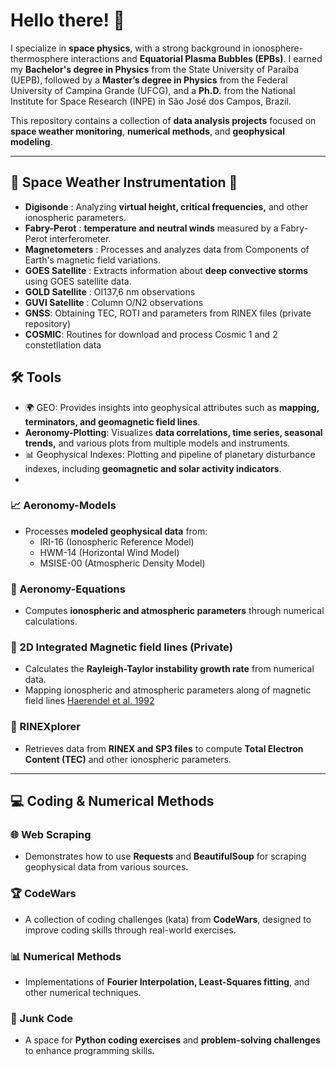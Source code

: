 # Hello there! 🚀

I specialize in **space physics**, with a strong background in ionosphere-thermosphere interactions and **Equatorial Plasma Bubbles (EPBs)**. I earned my **Bachelor's degree in Physics** from the State University of Paraíba (UEPB), followed by a **Master’s degree in Physics** from the Federal University of Campina Grande (UFCG), and a **Ph.D.** from the National Institute for Space Research (INPE) in São José dos Campos, Brazil.  

This repository contains a collection of **data analysis projects** focused on **space weather monitoring**, **numerical methods**, and **geophysical modeling**.  

---

## **🔭 Space Weather Instrumentation 📡**  

- **Digisonde** : Analyzing **virtual height, critical frequencies,** and other ionospheric parameters.    
- **Fabry-Perot** : **temperature and neutral winds** measured by a Fabry-Perot interferometer.  
- **Magnetometers** : Processes and analyzes data from Components of Earth's magnetic field variations.
- **GOES Satellite** : Extracts information about **deep convective storms** using GOES satellite data.
- **GOLD Satellite** : OI137,6 nm observations
- **GUVI Satellite** : Column O/N2 observations
- **GNSS**: Obtaining TEC, ROTI and parameters from RINEX files (private repository)
- **COSMIC**: Routines for download and process Cosmic 1 and 2 constetllation data

## **🛠️ Tools**  
- 🌍 GEO: Provides insights into geophysical attributes such as **mapping, terminators, and geomagnetic field lines**.
- **Aeronomy-Plotting**: Visualizes **data correlations, time series, seasonal trends,** and various plots from multiple models and instruments.
- 📊 Geophysical Indexes: Plotting and pipeline of planetary disturbance indexes, including **geomagnetic and solar activity indicators**.
- 
### **📈 Aeronomy-Models**  
- Processes **modeled geophysical data** from:  
  - IRI-16 (Ionospheric Reference Model)  
  - HWM-14 (Horizontal Wind Model)  
  - MSISE-00 (Atmospheric Density Model)  

### **📑 Aeronomy-Equations**  
- Computes **ionospheric and atmospheric parameters** through numerical calculations.  

### **📑 2D Integrated Magnetic field lines (Private)**  
- Calculates the **Rayleigh-Taylor instability growth rate** from numerical data.  
- Mapping ionospheric and atmospheric parameters along of magnetic field lines [Haerendel et al. 1992](https://agupubs.onlinelibrary.wiley.com/doi/abs/10.1029/91JA02226)

### **📡 RINEXplorer**  
- Retrieves data from **RINEX and SP3 files** to compute **Total Electron Content (TEC)** and other ionospheric parameters.  

---

## **💻 Coding & Numerical Methods**  

### **🌐 Web Scraping**  
- Demonstrates how to use **Requests** and **BeautifulSoup** for scraping geophysical data from various sources.  

### **🏆 CodeWars**  
- A collection of coding challenges (kata) from **CodeWars**, designed to improve coding skills through real-world exercises.  

### **📊 Numerical Methods**  
- Implementations of **Fourier Interpolation, Least-Squares fitting**, and other numerical techniques.  

### **📝 Junk Code**  
- A space for **Python coding exercises** and **problem-solving challenges** to enhance programming skills.  
